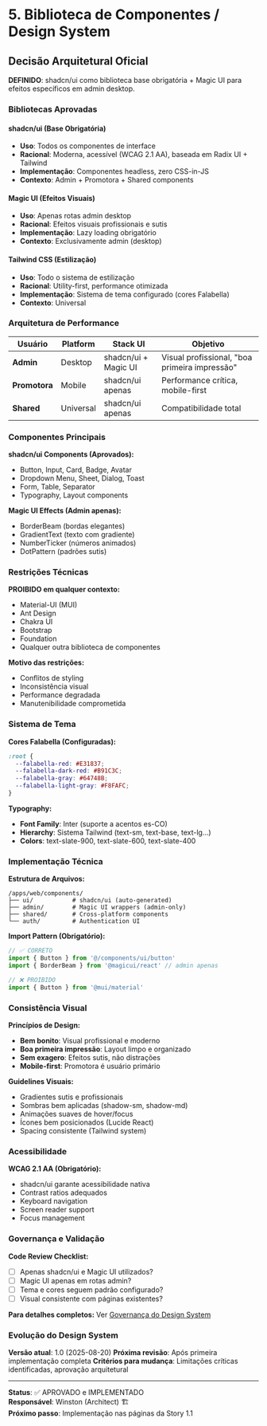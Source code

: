 # 5. Biblioteca de Componentes / Design System

## Decisão Arquitetural Oficial

**DEFINIDO**: shadcn/ui como biblioteca base obrigatória + Magic UI para efeitos específicos em admin desktop.

### Bibliotecas Aprovadas

#### shadcn/ui (Base Obrigatória)
- **Uso**: Todos os componentes de interface
- **Racional**: Moderna, acessível (WCAG 2.1 AA), baseada em Radix UI + Tailwind
- **Implementação**: Componentes headless, zero CSS-in-JS
- **Contexto**: Admin + Promotora + Shared components

#### Magic UI (Efeitos Visuais)
- **Uso**: Apenas rotas admin desktop
- **Racional**: Efeitos visuais profissionais e sutis
- **Implementação**: Lazy loading obrigatório
- **Contexto**: Exclusivamente admin (desktop)

#### Tailwind CSS (Estilização)
- **Uso**: Todo o sistema de estilização
- **Racional**: Utility-first, performance otimizada
- **Implementação**: Sistema de tema configurado (cores Falabella)
- **Contexto**: Universal

### Arquitetura de Performance

| Usuário | Platform | Stack UI | Objetivo |
|---------|----------|----------|----------|
| **Admin** | Desktop | shadcn/ui + Magic UI | Visual profissional, "boa primeira impressão" |
| **Promotora** | Mobile | shadcn/ui apenas | Performance crítica, mobile-first |
| **Shared** | Universal | shadcn/ui apenas | Compatibilidade total |

### Componentes Principais

**shadcn/ui Components (Aprovados):**
- Button, Input, Card, Badge, Avatar
- Dropdown Menu, Sheet, Dialog, Toast
- Form, Table, Separator
- Typography, Layout components

**Magic UI Effects (Admin apenas):**
- BorderBeam (bordas elegantes)
- GradientText (texto com gradiente)
- NumberTicker (números animados)
- DotPattern (padrões sutis)

### Restrições Técnicas

**PROIBIDO em qualquer contexto:**
- Material-UI (MUI)
- Ant Design
- Chakra UI
- Bootstrap
- Foundation
- Qualquer outra biblioteca de componentes

**Motivo das restrições:**
- Conflitos de styling
- Inconsistência visual
- Performance degradada
- Manutenibilidade comprometida

### Sistema de Tema

**Cores Falabella (Configuradas):**
```css
:root {
  --falabella-red: #E31837;
  --falabella-dark-red: #B91C3C;
  --falabella-gray: #64748B;
  --falabella-light-gray: #F8FAFC;
}
```

**Typography:**
- **Font Family**: Inter (suporte a acentos es-CO)
- **Hierarchy**: Sistema Tailwind (text-sm, text-base, text-lg...)
- **Colors**: text-slate-900, text-slate-600, text-slate-400

### Implementação Técnica

**Estrutura de Arquivos:**
```
/apps/web/components/
├── ui/           # shadcn/ui (auto-generated)
├── admin/        # Magic UI wrappers (admin-only)
├── shared/       # Cross-platform components
└── auth/         # Authentication UI
```

**Import Pattern (Obrigatório):**
```typescript
// ✅ CORRETO
import { Button } from '@/components/ui/button'
import { BorderBeam } from '@magicui/react' // admin apenas

// ❌ PROIBIDO
import { Button } from '@mui/material'
```

### Consistência Visual

**Princípios de Design:**
- **Bem bonito**: Visual profissional e moderno
- **Boa primeira impressão**: Layout limpo e organizado
- **Sem exagero**: Efeitos sutis, não distrações
- **Mobile-first**: Promotora é usuário primário

**Guidelines Visuais:**
- Gradientes sutis e profissionais
- Sombras bem aplicadas (shadow-sm, shadow-md)
- Animações suaves de hover/focus
- Ícones bem posicionados (Lucide React)
- Spacing consistente (Tailwind system)

### Acessibilidade

**WCAG 2.1 AA (Obrigatório):**
- shadcn/ui garante acessibilidade nativa
- Contrast ratios adequados
- Keyboard navigation
- Screen reader support
- Focus management

### Governança e Validação

**Code Review Checklist:**
- [ ] Apenas shadcn/ui e Magic UI utilizados?
- [ ] Magic UI apenas em rotas admin?
- [ ] Tema e cores seguem padrão configurado?
- [ ] Visual consistente com páginas existentes?

**Para detalhes completos:**
Ver [Governança do Design System](./10-governanca-design-system.md)

### Evolução do Design System

**Versão atual**: 1.0 (2025-08-20)
**Próxima revisão**: Após primeira implementação completa
**Critérios para mudança**: Limitações críticas identificadas, aprovação arquitetural

---

**Status**: ✅ APROVADO e IMPLEMENTADO  
**Responsável**: Winston (Architect) 🏗️  
**Próximo passo**: Implementação nas páginas da Story 1.1
